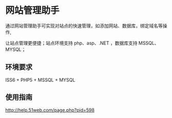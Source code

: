 网站管理助手
============

通过网站管理助手可实现对站点的快速管理，如添加网站、数据库，绑定域名等操作,

让站点管理更便捷；站点环境支持 php、asp、.NET ，数据库支持 MSSQL、MYSQL；



环境要求
--------

ISS6 + PHP5 + MSSQL + MYSQL

使用指南
--------

http://help.51web.com/page.php?pid=598
